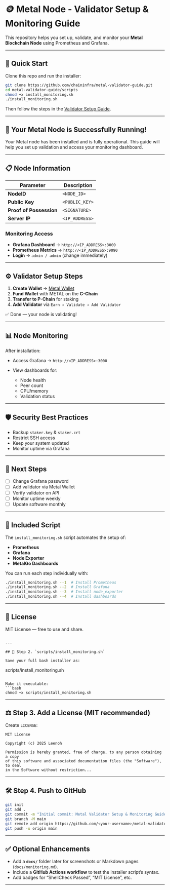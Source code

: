 
# 🪙 Metal Node - Validator Setup & Monitoring Guide

This repository helps you set up, validate, and monitor your **Metal Blockchain Node** using Prometheus and Grafana.

---

## 🚀 Quick Start

Clone this repo and run the installer:

```bash
git clone https://github.com/chaininfra/metal-validator-guide.git
cd metal-validator-guide/scripts
chmod +x install_monitoring.sh
./install_monitoring.sh
````

Then follow the steps in the [Validator Setup Guide](#setting-up-your-validator).

---

## 🎉 Your Metal Node is Successfully Running!

Your Metal node has been installed and is fully operational. This guide will help you set up validation and access your monitoring dashboard.

---

## 📋 Node Information

| Parameter               | Description    |
| ----------------------- | -------------- |
| **NodeID**              | `<NODE_ID>`    |
| **Public Key**          | `<PUBLIC_KEY>` |
| **Proof of Possession** | `<SIGNATURE>`  |
| **Server IP**           | `<IP_ADDRESS>` |

### Monitoring Access

* **Grafana Dashboard** → `http://<IP_ADDRESS>:3000`
* **Prometheus Metrics** → `http://<IP_ADDRESS>:9090`
* **Login** → `admin / admin` (change immediately)

---

## ⚙️ Validator Setup Steps

1. **Create Wallet** → [Metal Wallet](https://wallet.metalblockchain.org/)
2. **Fund Wallet** with METAL on the **C-Chain**
3. **Transfer to P-Chain** for staking
4. **Add Validator** via `Earn → Validate → Add Validator`

✅ Done — your node is validating!

---

## 📊 Node Monitoring

After installation:

* Access Grafana → `http://<IP_ADDRESS>:3000`
* View dashboards for:

  * Node health
  * Peer count
  * CPU/memory
  * Validation status

---

## 🛡 Security Best Practices

* Backup `staker.key` & `staker.crt`
* Restrict SSH access
* Keep your system updated
* Monitor uptime via Grafana

---

## 🧠 Next Steps

* [ ] Change Grafana password
* [ ] Add validator via Metal Wallet
* [ ] Verify validator on API
* [ ] Monitor uptime weekly
* [ ] Update software monthly

---

## 🧰 Included Script

The `install_monitoring.sh` script automates the setup of:

* **Prometheus**
* **Grafana**
* **Node Exporter**
* **MetalGo Dashboards**

You can run each step individually with:

```bash
./install_monitoring.sh --1  # Install Prometheus
./install_monitoring.sh --2  # Install Grafana
./install_monitoring.sh --3  # Install node_exporter
./install_monitoring.sh --4  # Install dashboards
```

---

## 📜 License

MIT License — free to use and share.

```

---

## 🧩 Step 2. `scripts/install_monitoring.sh`

Save your full bash installer as:

```

scripts/install_monitoring.sh

````

Make it executable:
```bash
chmod +x scripts/install_monitoring.sh
````

---

## ⚖️ Step 3. Add a License (MIT recommended)

Create `LICENSE`:

```text
MIT License

Copyright (c) 2025 Leenoh

Permission is hereby granted, free of charge, to any person obtaining a copy
of this software and associated documentation files (the "Software"), to deal
in the Software without restriction...
```

---

## 🛠 Step 4. Push to GitHub

```bash
git init
git add .
git commit -m "Initial commit: Metal Validator Setup & Monitoring Guide"
git branch -M main
git remote add origin https://github.com/<your-username>/metal-validator-guide.git
git push -u origin main
```

---

## ✅ Optional Enhancements

* Add a **`docs/`** folder later for screenshots or Markdown pages (`docs/monitoring.md`).
* Include a **GitHub Actions workflow** to test the installer script’s syntax.
* Add badges for “ShellCheck Passed”, “MIT License”, etc.

---

